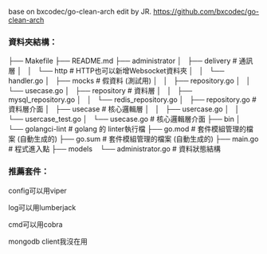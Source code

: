 base on bxcodec/go-clean-arch edit by JR.
https://github.com/bxcodec/go-clean-arch


### 資料夾結構：

├── Makefile
├── README.md
├── administrator
│   ├── delivery                  # 通訊層
│   │   └── http                  # HTTP也可以新增Websocket資料夾
│   │       └── handler.go
│   ├── mocks                     # 假資料 (測試用)
│   │   ├── repository.go
│   │   └── usecase.go
│   ├── repository                # 資料層
│   │   ├── mysql_repository.go
│   │   └── redis_repository.go
│   ├── repository.go             # 資料層介面
│   ├── usecase                   # 核心邏輯層
│   │   ├── usercase.go
│   │   └── usercase_test.go
│   └── usecase.go                # 核心邏輯層介面
├── bin
│   └── golangci-lint             # golang 的 linter執行檔
├── go.mod                        # 套件模組管理的檔案 (自動生成的)
├── go.sum                        # 套件模組管理的檔案 (自動生成的)
├── main.go                       # 程式進入點
├── models
    └── administrator.go          # 資料狀態結構


### 推薦套件：
config可以用viper

log可以用lumberjack

cmd可以用cobra

mongodb client我沒在用
